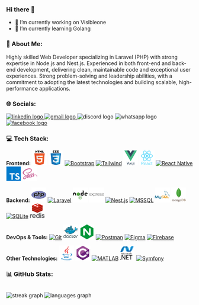 ### Hi there 👋


- 🔭 I’m currently working on Visibleone
- 🌱 I’m currently learning Golang

### 💫 About Me:
Highly skilled Web Developer specializing in Laravel (PHP) with strong expertise in Node.js and Nest.js. Experienced in both front-end and back-end development, delivering clean, maintainable code and exceptional user experiences. Strong problem-solving and leadership abilities, with a commitment to adopting the latest technologies and building scalable, high-performance applications.

### 🌐 Socials:
<div align="left">
  <a href="https://www.linkedin.com/in/kyaw-ko-ko-oo/" target="_blank">
    <img src="https://img.shields.io/static/v1?message=LinkedIn&logo=linkedin&label=&color=0077B5&logoColor=white&labelColor=&style=for-the-badge" height="30" alt="linkedin logo"  />
  </a>
  <a href="kyawkokooo.k3@gmail.com" target="_blank">
    <img src="https://img.shields.io/static/v1?message=Gmail&logo=gmail&label=&color=D14836&logoColor=white&labelColor=&style=for-the-badge" height="30" alt="gmail logo"  />
  </a>
  <img src="https://img.shields.io/static/v1?message=Discord&logo=discord&label=&color=7289DA&logoColor=white&labelColor=&style=for-the-badge" height="30" alt="discord logo"  />
  <img src="https://img.shields.io/static/v1?message=Whatsapp&logo=whatsapp&label=&color=25D366&logoColor=white&labelColor=&style=for-the-badge" height="30" alt="whatsapp logo"  />
  <a href="https://www.facebook.com/kyawkokooo.k3" target="_blank">
    <img src="https://img.shields.io/static/v1?message=Facebook&logo=facebook&label=&color=1877F2&logoColor=white&labelColor=&style=for-the-badge" height="30" alt="facebook logo"  />
  </a>
</div>

###

### 💻 Tech Stack:

<p align="left">
  <!-- Frontend -->
  <b>Frontend:</b>
  <a href="https://www.w3.org/html/" target="_blank"><img src="https://raw.githubusercontent.com/devicons/devicon/master/icons/html5/html5-original-wordmark.svg" alt="HTML5" width="40" height="40"/></a>
  <a href="https://www.w3schools.com/css/" target="_blank"><img src="https://raw.githubusercontent.com/devicons/devicon/master/icons/css3/css3-original-wordmark.svg" alt="CSS3" width="40" height="40"/></a>
  <a href="https://getbootstrap.com" target="_blank"><img src="https://cdn.jsdelivr.net/gh/devicons/devicon@latest/icons/bootstrap/bootstrap-original.svg" alt="Bootstrap" width="40" height="40"/></a>
  <a href="https://tailwindcss.com/" target="_blank"><img src="https://www.vectorlogo.zone/logos/tailwindcss/tailwindcss-icon.svg" alt="Tailwind" width="40" height="40"/></a>
  <a href="https://vuejs.org/" target="_blank"><img src="https://raw.githubusercontent.com/devicons/devicon/master/icons/vuejs/vuejs-original-wordmark.svg" alt="Vue.js" width="40" height="40"/></a>
  <a href="https://reactjs.org/" target="_blank"><img src="https://raw.githubusercontent.com/devicons/devicon/master/icons/react/react-original-wordmark.svg" alt="React" width="40" height="40"/></a>
  <a href="https://reactnative.dev/" target="_blank"><img src="https://reactnative.dev/img/header_logo.svg" alt="React Native" width="40" height="40"/></a>
  <a href="https://www.typescriptlang.org/" target="_blank"><img src="https://raw.githubusercontent.com/devicons/devicon/master/icons/typescript/typescript-original.svg" alt="TypeScript" width="40" height="40"/></a>
  <a href="https://sass-lang.com" target="_blank"><img src="https://raw.githubusercontent.com/devicons/devicon/master/icons/sass/sass-original.svg" alt="Sass" width="40" height="40"/></a>
</p>

<p align="left">
  <!-- Backend -->
  <b>Backend:</b>
  <a href="https://www.php.net" target="_blank"><img src="https://raw.githubusercontent.com/devicons/devicon/master/icons/php/php-original.svg" alt="PHP" width="40" height="40"/></a>
  <a href="https://laravel.com/" target="_blank"><img src="https://cdn.jsdelivr.net/gh/devicons/devicon@latest/icons/laravel/laravel-original.svg" alt="Laravel" width="40" height="40"/></a>
  <a href="https://nodejs.org" target="_blank"><img src="https://raw.githubusercontent.com/devicons/devicon/master/icons/nodejs/nodejs-original-wordmark.svg" alt="Node.js" width="40" height="40"/></a>
  <a href="https://expressjs.com" target="_blank"><img src="https://raw.githubusercontent.com/devicons/devicon/master/icons/express/express-original-wordmark.svg" alt="Express.js" width="40" height="40"/></a>
  <a href="https://nestjs.com" target="_blank"><img src="https://nestjs.com/img/logo-small.svg" alt="Nest.js" width="40" height="40"/></a>
  <a href="https://www.microsoft.com/en-us/sql-server" target="_blank"><img src="https://www.svgrepo.com/show/303229/microsoft-sql-server-logo.svg" alt="MSSQL" width="40" height="40"/></a>
  <a href="https://www.mysql.com/" target="_blank"><img src="https://raw.githubusercontent.com/devicons/devicon/master/icons/mysql/mysql-original-wordmark.svg" alt="MySQL" width="40" height="40"/></a>
  <a href="https://www.mongodb.com/" target="_blank"><img src="https://raw.githubusercontent.com/devicons/devicon/master/icons/mongodb/mongodb-original-wordmark.svg" alt="MongoDB" width="40" height="40"/></a>
  <a href="https://www.sqlite.org/" target="_blank"><img src="https://www.vectorlogo.zone/logos/sqlite/sqlite-icon.svg" alt="SQLite" width="40" height="40"/></a>
  <a href="https://redis.io" target="_blank"><img src="https://raw.githubusercontent.com/devicons/devicon/master/icons/redis/redis-original-wordmark.svg" alt="Redis" width="40" height="40"/></a>
</p>

<p align="left">
  <!-- DevOps / Tools -->
  <b>DevOps & Tools:</b>
  <a href="https://git-scm.com/" target="_blank"><img src="https://www.vectorlogo.zone/logos/git-scm/git-scm-icon.svg" alt="Git" width="40" height="40"/></a>
  <a href="https://www.docker.com/" target="_blank"><img src="https://raw.githubusercontent.com/devicons/devicon/master/icons/docker/docker-original-wordmark.svg" alt="Docker" width="40" height="40"/></a>
  <a href="https://www.nginx.com" target="_blank"><img src="https://raw.githubusercontent.com/devicons/devicon/master/icons/nginx/nginx-original.svg" alt="Nginx" width="40" height="40"/></a>
  <a href="https://postman.com" target="_blank"><img src="https://www.vectorlogo.zone/logos/getpostman/getpostman-icon.svg" alt="Postman" width="40" height="40"/></a>
  <a href="https://www.figma.com/" target="_blank"><img src="https://www.vectorlogo.zone/logos/figma/figma-icon.svg" alt="Figma" width="40" height="40"/></a>
  <a href="https://firebase.google.com/" target="_blank"><img src="https://www.vectorlogo.zone/logos/firebase/firebase-icon.svg" alt="Firebase" width="40" height="40"/></a>
</p>

<p align="left">
  <!-- Other Languages / Tech -->
  <b>Other Technologies:</b>
  <a href="https://www.java.com" target="_blank"><img src="https://raw.githubusercontent.com/devicons/devicon/master/icons/java/java-original.svg" alt="Java" width="40" height="40"/></a>
  <a href="https://www.c-sharp.net/" target="_blank"><img src="https://raw.githubusercontent.com/devicons/devicon/master/icons/csharp/csharp-original.svg" alt="C#" width="40" height="40"/></a>
  <a href="https://www.mathworks.com/products/matlab.html" target="_blank"><img src="https://upload.wikimedia.org/wikipedia/commons/2/21/Matlab_Logo.png" alt="MATLAB" width="40" height="40"/></a>
  <a href="https://dotnet.microsoft.com/" target="_blank"><img src="https://raw.githubusercontent.com/devicons/devicon/master/icons/dot-net/dot-net-original-wordmark.svg" alt=".NET" width="40" height="40"/></a>
  <a href="https://symfony.com" target="_blank"><img src="https://symfony.com/logos/symfony_black_03.svg" alt="Symfony" width="40" height="40"/></a>
</p>


### 📊 GitHub Stats:

<!--
![](https://github-readme-streak-stats.herokuapp.com/?user=TripleKay&theme=radical&hide_border=true)
[![Repos Per Language](http://github-profile-summary-cards.vercel.app/api/cards/repos-per-language?username=triplekay&theme=2077)](https://github.com/triplekay)
  
[![](https://visitcount.itsvg.in/api?id=TripleKay&icon=2&color=12)](https://visitcount.itsvg.in)
-->

<!-- 
<a href="https://github.com/triplekay" align="left"><img src="https://github-readme-stats.vercel.app/api/top-langs/?username=triplekay&langs_count=20&title_color=3382ed&text_color=000000&icon_color=3382ed&bg_color=ffffff&hide_border=true&locale=en&custom_title=Top%20%Languages" alt="Top Languages" /></a>
-->

<!-- Proudly created with GPRM ( https://gprm.itsvg.in ) -->

<br clear="both">

<div align="left">
  <img src="https://streak-stats.demolab.com?user=TripleKay&locale=en&mode=weekly&theme=radical&hide_border=true&border_radius=5&order=3" height="200" alt="streak graph"  />
  <img src="https://github-readme-stats.vercel.app/api/top-langs?username=TripleKay&locale=en&hide_title=false&layout=compact&card_width=320&langs_count=30&theme=radical&hide_border=true&order=2" height="200" alt="languages graph"  />
</div>

###

<!-- <div align="left">
  <img src="https://profile-counter.glitch.me/TripleKay/count.svg?"  />
</div> -->

###
